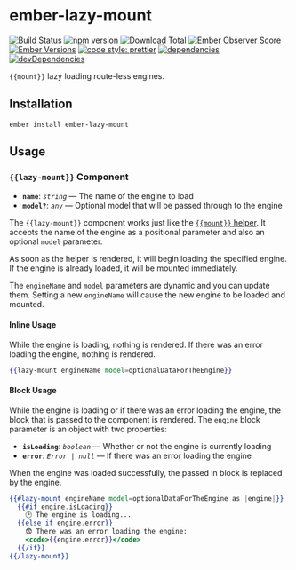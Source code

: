 # ember-lazy-mount

[![Build Status](https://travis-ci.org/buschtoens/ember-lazy-mount.svg)](https://travis-ci.org/buschtoens/ember-lazy-mount)
[![npm version](https://badge.fury.io/js/ember-lazy-mount.svg)](http://badge.fury.io/js/ember-lazy-mount)
[![Download Total](https://img.shields.io/npm/dt/ember-lazy-mount.svg)](http://badge.fury.io/js/ember-lazy-mount)
[![Ember Observer Score](https://emberobserver.com/badges/ember-lazy-mount.svg)](https://emberobserver.com/addons/ember-lazy-mount)
[![Ember Versions](https://img.shields.io/badge/Ember.js%20Versions-%5E2.16%20%7C%7C%20%5E3.0-brightgreen.svg)](https://travis-ci.org/buschtoens/ember-lazy-mount)
[![code style: prettier](https://img.shields.io/badge/code_style-prettier-ff69b4.svg)](https://github.com/prettier/prettier)
[![dependencies](https://img.shields.io/david/buschtoens/ember-lazy-mount.svg)](https://david-dm.org/buschtoens/ember-lazy-mount)
[![devDependencies](https://img.shields.io/david/dev/buschtoens/ember-lazy-mount.svg)](https://david-dm.org/buschtoens/ember-lazy-mount)

`{{mount}}` lazy loading route-less engines.

## Installation

```
ember install ember-lazy-mount
```

## Usage

### `{{lazy-mount}}` Component

- **`name`**: _`string`_ — The name of the engine to load
- **`model?`**: _`any`_ — Optional model that will be passed through to the engine

The `{{lazy-mount}}` component works just like the [`{{mount}}` helper](https://emberjs.com/api/ember/3.5/classes/Ember.Templates.helpers/methods/mount?anchor=mount).
It accepts the name of the engine as a positional parameter and also an optional
`model` parameter.

As soon as the helper is rendered, it will begin loading the specified engine.
If the engine is already loaded, it will be mounted immediately.

The `engineName` and `model` parameters are dynamic and you can update them.
Setting a new `engineName` will cause the new engine to be loaded and mounted.

#### Inline Usage

While the engine is loading, nothing is rendered. If there was an error loading
the engine, nothing is rendered.

```hbs
{{lazy-mount engineName model=optionalDataForTheEngine}}
```

#### Block Usage

While the engine is loading or if there was an error loading the engine, the
block that is passed to the component is rendered. The `engine` block parameter
is an object with two properties:

- **`isLoading`**: _`boolean`_ — Whether or not the engine is currently loading
- **`error`**: _`Error | null`_ — If there was an error loading the engine

When the engine was loaded successfully, the passed in block is replaced by the
engine.

```hbs
{{#lazy-mount engineName model=optionalDataForTheEngine as |engine|}}
  {{#if engine.isLoading}}
    🕑 The engine is loading...
  {{else if engine.error}}
    😨 There was an error loading the engine:
    <code>{{engine.error}}</code>
  {{/if}}
{{/lazy-mount}}
```
